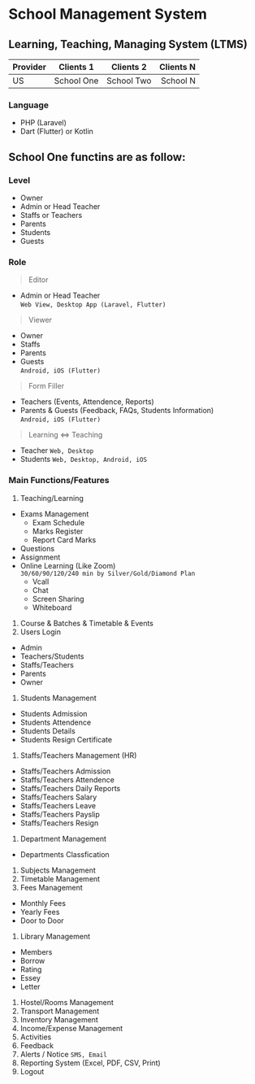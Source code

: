 # School Management System
## Learning, Teaching, Managing System (LTMS)

| Provider | Clients 1 | Clients 2 | Clients N |
| :---  | :---: | :---: | ---: |
| US | School One | School Two | School N |

### Language
* PHP (Laravel)
* Dart (Flutter) or Kotlin

## School One functins are as follow:
### Level
* Owner
* Admin or Head Teacher
* Staffs or Teachers
* Parents
* Students
* Guests  

### Role
> Editor  
* Admin or Head Teacher  
  `Web View, Desktop App (Laravel, Flutter)`

> Viewer
* Owner
* Staffs
* Parents
* Guests   
  `Android, iOS (Flutter)`

> Form Filler
* Teachers (Events, Attendence, Reports)
* Parents & Guests (Feedback, FAQs, Students Information)  
  `Android, iOS (Flutter)`

> Learning <=> Teaching
* Teacher `Web, Desktop`  
* Students `Web, Desktop, Android, iOS`

### Main Functions/Features
1. Teaching/Learning
  * Exams Management
    - Exam Schedule
    - Marks Register
    - Report Card Marks
  * Questions
  * Assignment
  * Online Learning (Like Zoom)  
      `30/60/90/120/240 min by Silver/Gold/Diamond Plan`
    - Vcall
    - Chat
    - Screen Sharing
    - Whiteboard
1. Course & Batches & Timetable & Events
1. Users Login
  * Admin
  * Teachers/Students
  * Staffs/Teachers
  * Parents
  * Owner
1. Students Management
  * Students Admission
  * Students Attendence
  * Students Details
  * Students Resign Certificate
1. Staffs/Teachers Management (HR)
  * Staffs/Teachers Admission
  * Staffs/Teachers Attendence
  * Staffs/Teachers Daily Reports
  * Staffs/Teachers Salary
  * Staffs/Teachers Leave
  * Staffs/Teachers Payslip
  * Staffs/Teachers Resign
1. Department Management
  * Departments Classfication
1. Subjects Management
1. Timetable Management
1. Fees Management
  * Monthly Fees
  * Yearly Fees
  * Door to Door
1. Library Management
  * Members
  * Borrow
  * Rating
  * Essey
  * Letter
1. Hostel/Rooms Management
1. Transport Management
1. Inventory Management
1. Income/Expense Management
1. Activities
1. Feedback
1. Alerts / Notice
  `SMS, Email`
1. Reporting System (Excel, PDF, CSV, Print)
1. Logout
